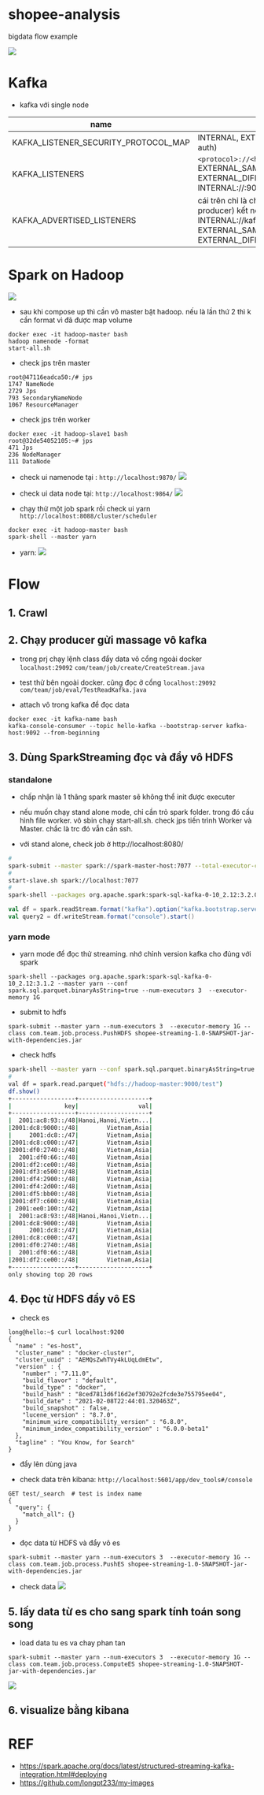 # shopee-analysis
bigdata flow example

![](./imgs-md/overview.png)
# Kafka 
- kafka với single node

| name | option |
|-------|-------|
|KAFKA_LISTENER_SECURITY_PROTOCOL_MAP |INTERNAL, EXTERNAL_SAME_HOST, PLAINTEXT  *(no auth) 
|KAFKA_LISTENERS |```<protocol>://<host>:<port> ``` EXTERNAL_SAME_HOST://:29092, EXTERNAL_DIFFERENT_HOST://:29093, INTERNAL://:9092|
|KAFKA_ADVERTISED_LISTENERS|cái trên chỉ là cho broker thôi . muốn client(consummer, producer) kết nối được thì phai chỉ định cái này INTERNAL://kafka:9092, EXTERNAL_SAME_HOST://localhost:29092, EXTERNAL_DIFFERENT_HOST://157.245.80.232:29093|


# Spark on Hadoop 
![](./imgs-md/hadoop-spark.png)

- sau khi compose up thì cần vô master bật hadoop. nếu là lần thứ 2 thì k cần format vì đã được map volume
```
docker exec -it hadoop-master bash    
hadoop namenode -format
start-all.sh  
```

- check jps trên master 
```
root@47116eadca50:/# jps
1747 NameNode
2729 Jps
793 SecondaryNameNode
1067 ResourceManager

```
- check jps trên worker 
```
docker exec -it hadoop-slave1 bash
root@32de54052105:~# jps
471 Jps
236 NodeManager
111 DataNode
```

- check ui namenode tại : ```http://localhost:9870/```
![](./imgs-md/nn.png)

- check ui data node tại: ```http://localhost:9864/```
![](./imgs-md/dn.png)

- chạy thử một job spark rồi check ui yarn ```http://localhost:8088/cluster/scheduler```

```
docker exec -it hadoop-master bash 
spark-shell --master yarn 
```
- yarn: 
![](./imgs-md/yarn.png)


# Flow 

## 1. Crawl

## 2. Chạy producer gửi massage vô kafka 
- trong prj chạy lệnh class đẩy data vô cổng ngoài docker ```localhost:29092```
```com/team/job/create/CreateStream.java```

- test thử  bên ngoài docker. cũng đọc ở cổng ```localhost:29092```
```com/team/job/eval/TestReadKafka.java```

- attach vô trong kafka để đọc data
```
docker exec -it kafka-name bash
kafka-console-consumer --topic hello-kafka --bootstrap-server kafka-host:9092 --from-beginning 
```
## 3. Dùng SparkStreaming đọc và đẩy vô HDFS 

### standalone

- chấp nhận là 1 thâng spark master sẽ không thể init được executer 
- nếu muốn chạy stand alone mode, chỉ cần trỏ spark folder. trong đó cấu hình file worker. vô sbin chạy start-all.sh. check jps tiến trình Worker và Master. chắc là trc đó vẫn cần ssh. 

- với stand alone, check job ở http://localhost:8080/
``` bash
#
spark-submit --master spark://spark-master-host:7077 --total-executor-cores 4 --class com.team.job.process.PushHDFS /opt/bitnami/spark/examples/jars/shopee-streaming-1.0-SNAPSHOT-jar-with-dependencies.jar
#
start-slave.sh spark://localhost:7077 
#
spark-shell --packages org.apache.spark:spark-sql-kafka-0-10_2.12:3.2.0 --master local 
```
``` scala 
val df = spark.readStream.format("kafka").option("kafka.bootstrap.servers", "172.25.0.8:9092").option("subscribe", "hello-kafka").option("startingOffsets", "earliest").load()
val query2 = df.writeStream.format("console").start()
```

### yarn mode
- yarn mode để đọc thử streaming. nhớ chỉnh version kafka cho đúng với spark 
```
spark-shell --packages org.apache.spark:spark-sql-kafka-0-10_2.12:3.1.2 --master yarn --conf spark.sql.parquet.binaryAsString=true --num-executors 3  --executor-memory 1G
```

- submit to hdfs 
```
spark-submit --master yarn --num-executors 3  --executor-memory 1G --class com.team.job.process.PushHDFS shopee-streaming-1.0-SNAPSHOT-jar-with-dependencies.jar
```
- check hdfs
```bash
spark-shell --master yarn --conf spark.sql.parquet.binaryAsString=true --num-executors 3  --executor-memory 1G 
#
val df = spark.read.parquet("hdfs://hadoop-master:9000/test")
df.show()
+------------------+--------------------+                                                                                          
|               key|                 val|               
+------------------+--------------------+                                                                                          
|  2001:ac8:93::/48|Hanoi,Hanoi,Vietn...|                                                                                          
|2001:dc8:9000::/48|        Vietnam,Asia|                    
|     2001:dc8::/47|        Vietnam,Asia|                                                                                          
|2001:dc8:c000::/47|        Vietnam,Asia|                                                                
|2001:df0:2740::/48|        Vietnam,Asia|                                                                                          
|  2001:df0:66::/48|        Vietnam,Asia|                    
|2001:df2:ce00::/48|        Vietnam,Asia|                                                                                          
|2001:df3:e500::/48|        Vietnam,Asia|                                                                
|2001:df4:2900::/48|        Vietnam,Asia|                                                                
|2001:df4:2d00::/48|        Vietnam,Asia|                                                                
|2001:df5:bb00::/48|        Vietnam,Asia|                                                                
|2001:df7:c600::/48|        Vietnam,Asia|                                                                
| 2001:ee0:100::/42|        Vietnam,Asia|                                                                
|  2001:ac8:93::/48|Hanoi,Hanoi,Vietn...|                                                                
|2001:dc8:9000::/48|        Vietnam,Asia|                                                                
|     2001:dc8::/47|        Vietnam,Asia|                                                                
|2001:dc8:c000::/47|        Vietnam,Asia|                                                                
|2001:df0:2740::/48|        Vietnam,Asia|                                                                
|  2001:df0:66::/48|        Vietnam,Asia|                                                                
|2001:df2:ce00::/48|        Vietnam,Asia|                                                                
+------------------+--------------------+                                                                
only showing top 20 rows
```

## 4. Đọc từ HDFS đẩy vô ES 

- check es
```
long@hello:~$ curl localhost:9200
{
  "name" : "es-host",
  "cluster_name" : "docker-cluster",
  "cluster_uuid" : "AEMQsZwhTVy4kLUqLdmEtw",
  "version" : {
    "number" : "7.11.0",
    "build_flavor" : "default",
    "build_type" : "docker",
    "build_hash" : "8ced7813d6f16d2ef30792e2fcde3e755795ee04",
    "build_date" : "2021-02-08T22:44:01.320463Z",
    "build_snapshot" : false,
    "lucene_version" : "8.7.0",
    "minimum_wire_compatibility_version" : "6.8.0",
    "minimum_index_compatibility_version" : "6.0.0-beta1"
  },
  "tagline" : "You Know, for Search"
}

```

- đẩy lên dùng java 

- check data trên kibana: ```http://localhost:5601/app/dev_tools#/console```
```
GET test/_search  # test is index name
{
  "query": {
    "match_all": {}
  }
}
```

- đọc data từ HDFS và đẩy vô es
```
spark-submit --master yarn --num-executors 3  --executor-memory 1G --class com.team.job.process.PushES shopee-streaming-1.0-SNAPSHOT-jar-with-dependencies.jar
```

- check data
![](./imgs-md/es-data.png) 

## 5. lấy data từ es cho sang spark tính toán song song 

- load data tu es va chay phan tan 
```
spark-submit --master yarn --num-executors 3  --executor-memory 1G --class com.team.job.process.ComputeES shopee-streaming-1.0-SNAPSHOT-jar-with-dependencies.jar
```

![](./imgs-md/spark-job.png)
## 6. visualize bằng kibana 




# REF 
- https://spark.apache.org/docs/latest/structured-streaming-kafka-integration.html#deploying
- https://github.com/longpt233/my-images
